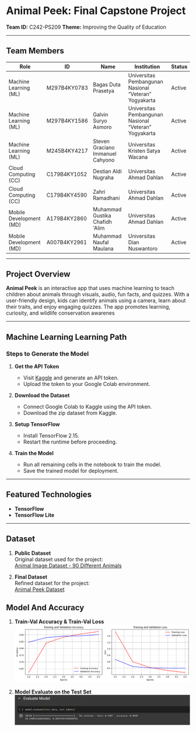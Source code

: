 # Animal Peek: Final Capstone Project

**Team ID:** C242-PS209
**Theme:** Improving the Quality of Education  

---

## Team Members

| Role      | ID              | Name                               | Institution                                    | Status   |
|-----------|-----------------|------------------------------------|-----------------------------------------------|----------|
| Machine Learning (ML) | M297B4KY0783 | Bagas Duta Prasetya              | Universitas Pembangunan Nasional “Veteran” Yogyakarta | Active |
| Machine Learning (ML) | M297B4KY1586 | Galvin Suryo Asmoro              | Universitas Pembangunan Nasional “Veteran” Yogyakarta | Active |
| Machine Learning (ML) | M245B4KY4217 | Steven Graciano Immanuel Cahyono | Universitas Kristen Satya Wacana              | Active |
| Cloud Computing (CC)   | C179B4KY1052 | Destian Aldi Nugraha             | Universitas Ahmad Dahlan                      | Active |
| Cloud Computing (CC)   | C179B4KY4590 | Zahri Ramadhani                  | Universitas Ahmad Dahlan                      | Active |
| Mobile Development (MD)| A179B4KY2860 | Muhammad Gustika Chafidh 'Alim   | Universitas Ahmad Dahlan                      | Active |
| Mobile Development (MD)| A007B4KY2961 | Muhammad Naufal Maulana          | Universitas Dian Nuswantoro                   | Active |

---

## Project Overview

**Animal Peek** is an interactive app that uses machine learning to teach children about animals through visuals, audio, fun facts, and quizzes. With a user-friendly design, kids can identify animals using a camera, learn about their traits, and enjoy engaging quizzes. The app promotes learning, curiosity, and wildlife conservation awarenes

---

## Machine Learning Learning Path

### Steps to Generate the Model
1. **Get the API Token**  
   - Visit [Kaggle](https://www.kaggle.com) and generate an API token.
   - Upload the token to your Google Colab environment.

2. **Download the Dataset**  
   - Connect Google Colab to Kaggle using the API token.  
   - Download the zip dataset from Kaggle.

3. **Setup TensorFlow**  
   - Install TensorFlow 2.15.  
   - Restart the runtime before proceeding.

4. **Train the Model**  
   - Run all remaining cells in the notebook to train the model.  
   - Save the trained model for deployment.

---

## Featured Technologies
- **TensorFlow**
- **TensorFlow Lite**

---

## Dataset

1. **Public Dataset**  
   Original dataset used for the project:  
   [Animal Image Dataset - 90 Different Animals](https://www.kaggle.com/datasets/iamsouravbanerjee/animal-image-dataset-90-different-animals/data)

2. **Final Dataset**  
   Refined dataset for the project:  
   [Animal Peek Dataset](https://www.kaggle.com/datasets/imanuelsteven/animal-peek-dataset)

## Model And Accuracy
1. **Train-Val Accuracy & Train-Val Loss**  
   ![Accuracy and Loss](https://github.com/ERU16/Capstone/blob/20d445469563831dfc92f13464464a870813272c/Machine%20Learning/Accuracy%20And%20Loss.png)

1. **Model Evaluate on the Test Set**
    ![Model Evaluate](https://github.com/ERU16/Capstone/blob/23695135dc46e4334d48c0656641b82b01c3d22b/Machine%20Learning/Evaluate.png)

   







